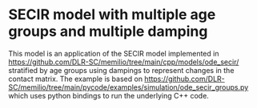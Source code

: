 # SECIR model with multiple age groups and multiple damping

This model is an application of the SECIR model implemented in https://github.com/DLR-SC/memilio/tree/main/cpp/models/ode_secir/ stratified by age groups using dampings to represent  changes in the contact matrix.
The example is based on https://github.com/DLR-SC/memilio/tree/main/pycode/examples/simulation/ode_secir_groups.py which uses python bindings to run the underlying C++ code.
